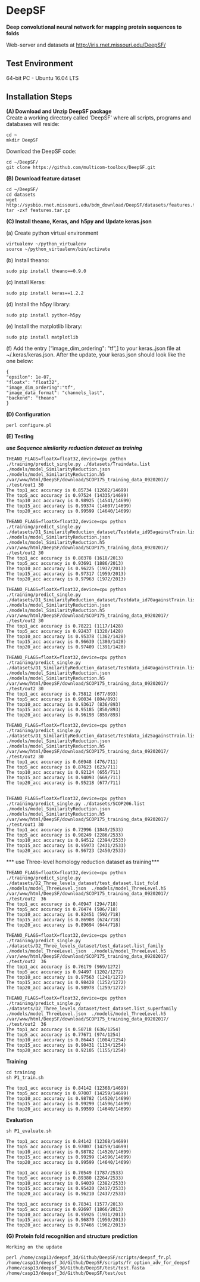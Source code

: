 # DeepSF

**Deep convolutional neural network for mapping protein sequences to folds**

Web-server and datasets at http://iris.rnet.missouri.edu/DeepSF/  

Test Environment
--------------------------------------------------------------------------------------
64-bit PC - Ubuntu 16.04 LTS

Installation Steps
--------------------------------------------------------------------------------------

**(A) Download and Unzip DeepSF package**  
Create a working directory called 'DeepSF' where all scripts, programs and databases will reside:
```
cd ~
mkdir DeepSF
```
Download the DeepSF code:
```
cd ~/DeepSF/
git clone https://github.com/multicom-toolbox/DeepSF.git
```

**(B) Download feature dataset**  
```
cd ~/DeepSF/  
cd datasets 
wget http://sysbio.rnet.missouri.edu/bdm_download/DeepSF/datasets/features.tar.gz
tar -zxf features.tar.gz
```

**(C) Install theano, Keras, and h5py and Update keras.json**  

(a) Create python virtual environment
```
virtualenv ~/python_virtualenv
source ~/python_virtualenv/bin/activate
```

(b) Install theano: 
```
sudo pip install theano==0.9.0
```
(c) Install Keras:
```
sudo pip install keras==1.2.2
```
(d) Install the h5py library:  
```
sudo pip install python-h5py
```
(e) Install the matplotlib library:  
```
sudo pip install matplotlib
```

(f) Add the entry [“image_dim_ordering": "tf”,] to your keras..json file at ~/.keras/keras.json. After the update, your keras.json should look like the one below:  
```
{
"epsilon": 1e-07,
"floatx": "float32",
"image_dim_ordering":"tf",
"image_data_format": "channels_last",
"backend": "theano"
}
```

**(D) Configuration**

```
perl configure.pl
```

**(E) Testing** 

***use Sequence similarity reduction dataset as training***
```
THEANO_FLAGS=floatX=float32,device=cpu python ./training/predict_single.py ./datasets/Traindata.list ./models/model_SimilarityReduction.json  ./models/model_SimilarityReduction.h5 /var/www/html/DeepSF/download/SCOP175_training_data_09202017/ ./test/out1 30
The top1_acc accuracy is 0.85734 (12602/14699)
The top5_acc accuracy is 0.97524 (14335/14699)
The top10_acc accuracy is 0.98925 (14541/14699)
The top15_acc accuracy is 0.99374 (14607/14699)
The top20_acc accuracy is 0.99599 (14640/14699)

THEANO_FLAGS=floatX=float32,device=cpu python ./training/predict_single.py ./datasets/D1_SimilarityReduction_dataset/Testdata_id95againstTrain.list  ./models/model_SimilarityReduction.json  ./models/model_SimilarityReduction.h5 /var/www/html/DeepSF/download/SCOP175_training_data_09202017/ ./test/out2 30
The top1_acc accuracy is 0.80378 (1618/2013)
The top5_acc accuracy is 0.93691 (1886/2013)
The top10_acc accuracy is 0.96225 (1937/2013)
The top15_acc accuracy is 0.97317 (1959/2013)
The top20_acc accuracy is 0.97963 (1972/2013)

THEANO_FLAGS=floatX=float32,device=cpu python ./training/predict_single.py ./datasets/D1_SimilarityReduction_dataset/Testdata_id70againstTrain.list  ./models/model_SimilarityReduction.json  ./models/model_SimilarityReduction.h5 /var/www/html/DeepSF/download/SCOP175_training_data_09202017/ ./test/out2 30
The top1_acc accuracy is 0.78221 (1117/1428)
The top5_acc accuracy is 0.92437 (1320/1428)
The top10_acc accuracy is 0.95378 (1362/1428)
The top15_acc accuracy is 0.96639 (1380/1428)
The top20_acc accuracy is 0.97409 (1391/1428)

THEANO_FLAGS=floatX=float32,device=cpu python ./training/predict_single.py ./datasets/D1_SimilarityReduction_dataset/Testdata_id40againstTrain.list  ./models/model_SimilarityReduction.json  ./models/model_SimilarityReduction.h5 /var/www/html/DeepSF/download/SCOP175_training_data_09202017/ ./test/out2 30
The top1_acc accuracy is 0.75812 (677/893)
The top5_acc accuracy is 0.90034 (804/893)
The top10_acc accuracy is 0.93617 (836/893)
The top15_acc accuracy is 0.95185 (850/893)
The top20_acc accuracy is 0.96193 (859/893)

THEANO_FLAGS=floatX=float32,device=cpu python ./training/predict_single.py ./datasets/D1_SimilarityReduction_dataset/Testdata_id25againstTrain.list  ./models/model_SimilarityReduction.json  ./models/model_SimilarityReduction.h5 /var/www/html/DeepSF/download/SCOP175_training_data_09202017/ ./test/out2 30
The top1_acc accuracy is 0.66948 (476/711)
The top5_acc accuracy is 0.87623 (623/711)
The top10_acc accuracy is 0.92124 (655/711)
The top15_acc accuracy is 0.94093 (669/711)
The top20_acc accuracy is 0.95218 (677/711)


THEANO_FLAGS=floatX=float32,device=cpu python ./training/predict_single.py ./datasets/SCOP206.list ./models/model_SimilarityReduction.json  ./models/model_SimilarityReduction.h5 /var/www/html/DeepSF/download/SCOP175_training_data_09202017/ ./test/out1 30
The top1_acc accuracy is 0.72996 (1849/2533)
The top5_acc accuracy is 0.90249 (2286/2533)
The top10_acc accuracy is 0.94512 (2394/2533)
The top15_acc accuracy is 0.95973 (2431/2533)
The top20_acc accuracy is 0.96723 (2450/2533)

```

*** use Three-level homology reduction dataset as training***
```
THEANO_FLAGS=floatX=float32,device=cpu python ./training/predict_single.py ./datasets/D2_Three_levels_dataset/test_dataset.list_fold ./models/model_ThreeLevel.json  ./models/model_ThreeLevel.h5 /var/www/html/DeepSF/download/SCOP175_training_data_09202017/ ./test/out2  36
The top1_acc accuracy is 0.40947 (294/718)
The top5_acc accuracy is 0.70474 (506/718)
The top10_acc accuracy is 0.82451 (592/718)
The top15_acc accuracy is 0.86908 (624/718)
The top20_acc accuracy is 0.89694 (644/718)

THEANO_FLAGS=floatX=float32,device=cpu python ./training/predict_single.py ./datasets/D2_Three_levels_dataset/test_dataset.list_family ./models/model_ThreeLevel.json  ./models/model_ThreeLevel.h5 /var/www/html/DeepSF/download/SCOP175_training_data_09202017/ ./test/out2  36
The top1_acc accuracy is 0.76179 (969/1272)
The top5_acc accuracy is 0.94497 (1202/1272)
The top10_acc accuracy is 0.97563 (1241/1272)
The top15_acc accuracy is 0.98428 (1252/1272)
The top20_acc accuracy is 0.98978 (1259/1272)

THEANO_FLAGS=floatX=float32,device=cpu python ./training/predict_single.py ./datasets/D2_Three_levels_dataset/test_dataset.list_superfamily ./models/model_ThreeLevel.json  ./models/model_ThreeLevel.h5 /var/www/html/DeepSF/download/SCOP175_training_data_09202017/ ./test/out2  36
The top1_acc accuracy is 0.50718 (636/1254)
The top5_acc accuracy is 0.77671 (974/1254)
The top10_acc accuracy is 0.86443 (1084/1254)
The top15_acc accuracy is 0.90431 (1134/1254)
The top20_acc accuracy is 0.92105 (1155/1254)
```

**Training**
```
cd training
sh P1_train.sh

The top1_acc accuracy is 0.84142 (12368/14699)
The top5_acc accuracy is 0.97007 (14259/14699)
The top10_acc accuracy is 0.98782 (14520/14699)
The top15_acc accuracy is 0.99299 (14596/14699)
The top20_acc accuracy is 0.99599 (14640/14699)
```

**Evaluation**
```
sh P1_evaluate.sh

The top1_acc accuracy is 0.84142 (12368/14699)
The top5_acc accuracy is 0.97007 (14259/14699)
The top10_acc accuracy is 0.98782 (14520/14699)
The top15_acc accuracy is 0.99299 (14596/14699)
The top20_acc accuracy is 0.99599 (14640/14699)

The top1_acc accuracy is 0.70549 (1787/2533)
The top5_acc accuracy is 0.89380 (2264/2533)
The top10_acc accuracy is 0.94039 (2382/2533)
The top15_acc accuracy is 0.95420 (2417/2533)
The top20_acc accuracy is 0.96210 (2437/2533)

The top1_acc accuracy is 0.78341 (1577/2013)
The top5_acc accuracy is 0.92697 (1866/2013)
The top10_acc accuracy is 0.95926 (1931/2013)
The top15_acc accuracy is 0.96870 (1950/2013)
The top20_acc accuracy is 0.97466 (1962/2013)
```


**(G) Protein fold recognition and structure prediction**

```
Working on the update

perl /home/casp13/deepsf_3d/Github/DeepSF/scripts/deepsf_fr.pl /home/casp13/deepsf_3d/Github/DeepSF/scripts/fr_option_adv_for_deepsf /home/casp13/deepsf_3d/Github/DeepSF/test/test.fasta  /home/casp13/deepsf_3d/Github/DeepSF/test/out

```
